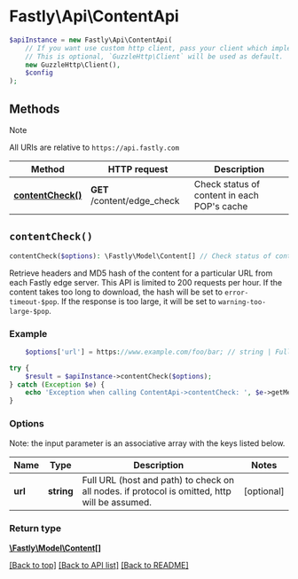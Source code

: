 # Fastly\Api\ContentApi


```php
$apiInstance = new Fastly\Api\ContentApi(
    // If you want use custom http client, pass your client which implements `GuzzleHttp\ClientInterface`.
    // This is optional, `GuzzleHttp\Client` will be used as default.
    new GuzzleHttp\Client(),
    $config
);
```

## Methods

> [!NOTE]
> All URIs are relative to `https://api.fastly.com`

Method | HTTP request | Description
------ | ------------ | -----------
[**contentCheck()**](ContentApi.md#contentCheck) | **GET** /content/edge_check | Check status of content in each POP&#39;s cache


## `contentCheck()`

```php
contentCheck($options): \Fastly\Model\Content[] // Check status of content in each POP's cache
```

Retrieve headers and MD5 hash of the content for a particular URL from each Fastly edge server. This API is limited to 200 requests per hour. If the content takes too long to download, the hash will be set to `error-timeout-$pop`. If the response is too large, it will be set to `warning-too-large-$pop`.

### Example
```php
    $options['url'] = https://www.example.com/foo/bar; // string | Full URL (host and path) to check on all nodes. if protocol is omitted, http will be assumed.

try {
    $result = $apiInstance->contentCheck($options);
} catch (Exception $e) {
    echo 'Exception when calling ContentApi->contentCheck: ', $e->getMessage(), PHP_EOL;
}
```

### Options

Note: the input parameter is an associative array with the keys listed below.

Name | Type | Description  | Notes
------------- | ------------- | ------------- | -------------
**url** | **string** | Full URL (host and path) to check on all nodes. if protocol is omitted, http will be assumed. | [optional]

### Return type

[**\Fastly\Model\Content[]**](../Model/Content.md)

[[Back to top]](#) [[Back to API list]](../../README.md#endpoints)
[[Back to README]](../../README.md)
